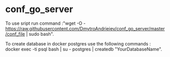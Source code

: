 # conf_go_server
To use sript run command :"wget -O - https://raw.githubusercontent.com/DmytroAndrieiev/conf_go_server/master/conf_file | sudo bash".

To create database in docker postgres use the following commands : docker exec -ti psql bash | su - postgres | createdb "YourDatabaseName".
  
